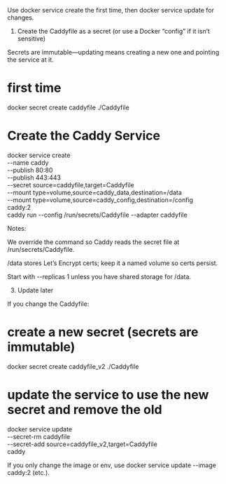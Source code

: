 Use docker service create the first time, then docker service update for changes.

1) Create the Caddyfile as a secret (or use a Docker “config” if it isn’t sensitive)

Secrets are immutable—updating means creating a new one and pointing the service at it.

# first time
docker secret create caddyfile ./Caddyfile

# Create the Caddy Service

docker service create \
  --name caddy \
  --publish 80:80 \
  --publish 443:443 \
  --secret source=caddyfile,target=Caddyfile \
  --mount type=volume,source=caddy_data,destination=/data \
  --mount type=volume,source=caddy_config,destination=/config \
  caddy:2 \
  caddy run --config /run/secrets/Caddyfile --adapter caddyfile

Notes:

We override the command so Caddy reads the secret file at /run/secrets/Caddyfile.

/data stores Let’s Encrypt certs; keep it a named volume so certs persist.

Start with --replicas 1 unless you have shared storage for /data.

3) Update later

If you change the Caddyfile:

# create a new secret (secrets are immutable)
docker secret create caddyfile_v2 ./Caddyfile

# update the service to use the new secret and remove the old
docker service update \
  --secret-rm caddyfile \
  --secret-add source=caddyfile_v2,target=Caddyfile \
  caddy

If you only change the image or env, use docker service update --image caddy:2 (etc.).


